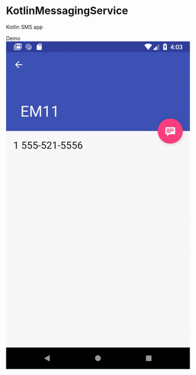 # KotlinMessagingService
Kotlin SMS app

Demo
![demo](https://github.com/jaggs6/KotlinMessagingService/raw/master/demo.gif)
